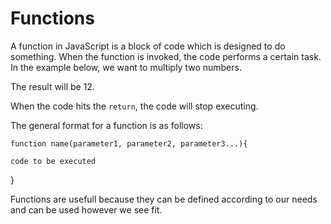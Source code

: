 <!--Functions-->

# Functions

A function in JavaScript is a block of code which is designed to do something. When the function is invoked, the code performs a certain task. In the example below, we want to multiply two numbers. 

<script>
  var x = myFunction(4, 3);   
function myFunction(a, b) {
  return a * b;            
}
</script>

The result will be 12. 

When the code hits the `return`, the code will stop executing. 

The general format for a function is as follows:

`function name(parameter1, parameter2, parameter3...){`

`code to be executed`

}

Functions are usefull because they can be defined according to our needs and can be used however we see fit. 